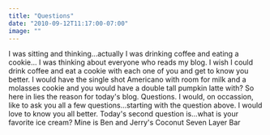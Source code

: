 ```yaml
---
title: "Questions"
date: "2010-09-12T11:17:00-07:00"
image: ""
---
```


I was sitting and thinking...actually I was drinking coffee and eating a cookie...
I was thinking about everyone who reads my blog. I wish I could drink coffee and eat a cookie with each one of you and get to know you better. I would have the single shot Americano with room for milk and a molasses cookie and you would have a double tall pumpkin latte with?
So here in lies the reason for today's blog. Questions. I would, on occassion, like to ask you all a few questions...starting with the question above. I would love to know you all better.
Today's second question is...what is your favorite ice cream?
Mine is Ben and Jerry's Coconut Seven Layer Bar
